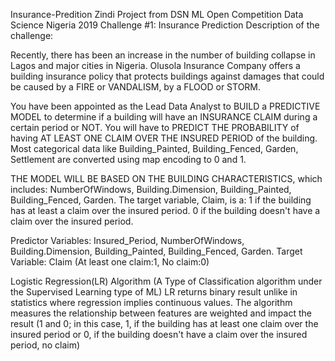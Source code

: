 Insurance-Predition
Zindi Project from DSN ML Open Competition
Data Science Nigeria 2019 Challenge #1: Insurance Prediction
Description of the challenge:

Recently, there has been an increase in the number of building collapse in Lagos and major cities
in Nigeria. Olusola Insurance Company offers a building insurance policy that protects buildings
against damages that could be caused by a FIRE or VANDALISM, by a FLOOD or STORM.

You have been appointed as the Lead Data Analyst to BUILD a PREDICTIVE MODEL to determine
if a building will have an INSURANCE CLAIM during a certain period or NOT. You will have to
PREDICT THE PROBABILITY of having AT LEAST ONE CLAIM OVER THE INSURED PERIOD of the building.
Most categorical data like Building_Painted, Building_Fenced, Garden, Settlement are
converted using map encoding to 0 and 1.

THE MODEL WILL BE BASED ON THE BUILDING CHARACTERISTICS, which includes:
NumberOfWindows,  Building.Dimension, Building_Painted, Building_Fenced, Garden.
The target variable, Claim, is a:
1 if the building has at least a claim over the insured period.
0 if the building doesn't have a claim over the insured period.

Predictor Variables: Insured_Period, NumberOfWindows,  Building.Dimension, Building_Painted,
Building_Fenced, Garden.
Target Variable: Claim (At least one claim:1, No claim:0)

Logistic Regression(LR) Algorithm (A Type of Classification algorithm under the Supervised
Learning type of ML)
LR returns binary result unlike in statistics where regression implies continuous values. The
algorithm measures the relationship between features are weighted and impact the result
(1 and 0; in this case, 1, if the building has at least one claim over the insured period
or 0, if the building doesn't have a claim over the insured period, no claim)
